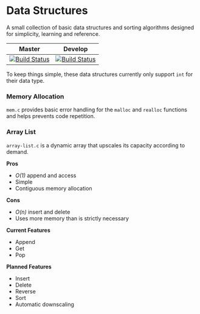 # Data Structures
A small collection of basic data structures and sorting algorithms designed for simplicity, learning and reference.

Master|Develop
------|-------
[![Build Status](https://travis-ci.org/OxyOCE/data-structures.svg?branch=master)](https://travis-ci.org/OxyOCE/data-structures)|[![Build Status](https://travis-ci.org/OxyOCE/data-structures.svg?branch=develop)](https://travis-ci.org/OxyOCE/data-structures)

To keep things simple, these data structures currently only support `int` for their data type.

### Memory Allocation
`mem.c` provides basic error handling for the `malloc` and `realloc` functions and helps prevents code repetition.

### Array List
`array-list.c` is a dynamic array that upscales its capacity according to demand.

**Pros**
* _O(1)_ append and access
* Simple
* Contiguous memory allocation

**Cons**
* _O(n)_ insert and delete
* Uses more memory than is strictly necessary

**Current Features**
* Append
* Get
* Pop

**Planned Features**
* Insert
* Delete
* Reverse
* Sort
* Automatic downscaling
